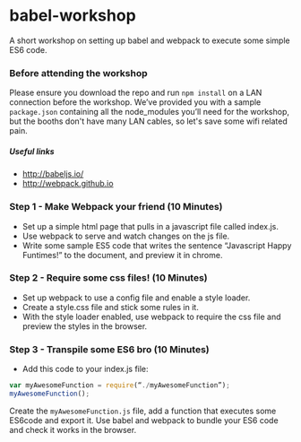 # babel-workshop
A short workshop on setting up babel and webpack to execute some simple ES6 code.

### Before attending the workshop

Please ensure you download the repo and run `npm install` on a LAN connection before the workshop. We’ve provided you with a sample `package.json` containing all the node_modules you’ll need for the workshop, but the booths don't have many LAN cables, so let's save some wifi related pain.

##### Useful links

* http://babeljs.io/
* http://webpack.github.io

### Step 1 - Make Webpack your friend (10 Minutes)

* Set up a simple html page that pulls in a javascript file called index.js.
* Use webpack to serve and watch changes on the js file.
* Write some sample ES5 code that writes the sentence “Javascript Happy Funtimes!” to the document, and preview it in chrome.

### Step 2 - Require some css files! (10 Minutes)

* Set up webpack to use a config file and enable a style loader.
* Create a style.css file and stick some rules in it.
* With the style loader enabled, use webpack to require the css file and preview the styles in the browser.

### Step 3 - Transpile some ES6 bro (10 Minutes)

* Add this code to your index.js file:

```javascript
var myAwesomeFunction = require(“./myAwesomeFunction”);
myAwesomeFunction();
```

Create the `myAwesomeFunction.js` file, add a function that executes some ES6code and export it.
Use babel and webpack to bundle your ES6 code and check it works in the browser.

